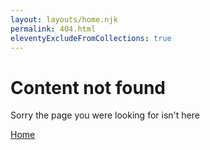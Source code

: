 ```yaml
---
layout: layouts/home.njk
permalink: 404.html
eleventyExcludeFromCollections: true
---
```

# Content not found

Sorry the page you were looking for isn't here

<p><a href="{{ '/' | url }}"><i class="fa fa-arrow-left" aria-hidden="true"></i> Home</a></p>


